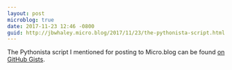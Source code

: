```yaml
---
layout: post
microblog: true
date: 2017-11-23 12:46 -0800
guid: http://jbwhaley.micro.blog/2017/11/23/the-pythonista-script.html
---
```

The Pythonista script I mentioned for posting to Micro.blog can be found [on GitHub Gists](https://gist.github.com/jbwhaley/126ddcd807bf5ff95909a78d863e1e6d).
